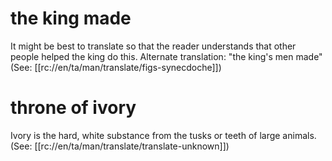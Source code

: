 # the king made

It might be best to translate so that the reader understands that other people helped the king do this. Alternate translation: "the king's men made" (See: [[rc://en/ta/man/translate/figs-synecdoche]])

# throne of ivory

Ivory is the hard, white substance from the tusks or teeth of large animals. (See: [[rc://en/ta/man/translate/translate-unknown]])

